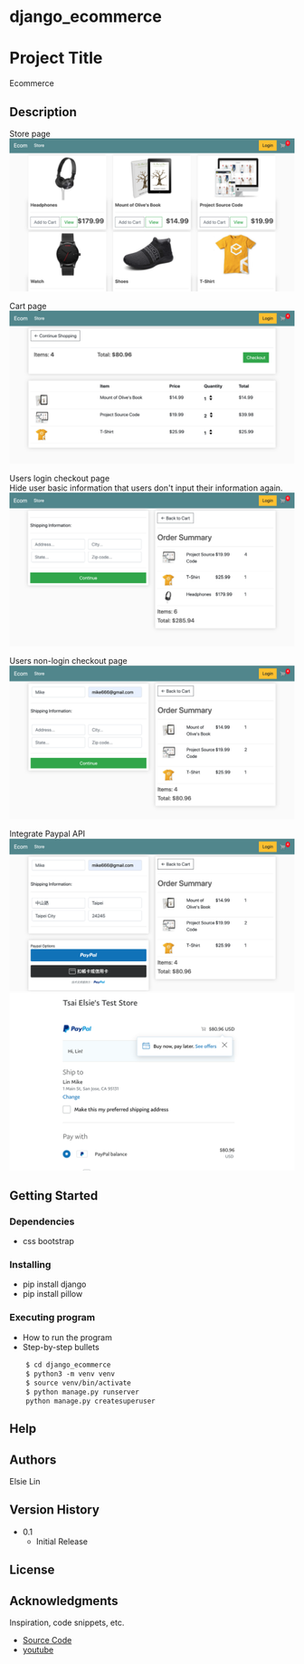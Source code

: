 # django_ecommerce

# Project Title

Ecommerce

## Description

Store page
![plot](./store.png)

Cart page
![plot](./cart.png)

Users login checkout page  
Hide user basic information that users don't input their information again.
![plot](./login_checkout.png)

Users non-login checkout page
![plot](./non_login_checkout.png)

Integrate Paypal API
![plot](./paypal.png)
![plot](./excude_paypal.png)

## Getting Started

### Dependencies

* css bootstrap

### Installing

* pip install django
* pip install pillow

### Executing program

* How to run the program
* Step-by-step bullets
```
    $ cd django_ecommerce
    $ python3 -m venv venv 
    $ source venv/bin/activate 
    $ python manage.py runserver
    python manage.py createsuperuser

```

## Help


## Authors

Elsie Lin


## Version History

* 0.1
    * Initial Release

## License

## Acknowledgments

Inspiration, code snippets, etc.
* [Source Code](https://codewithsteps.herokuapp.com/project/cd0492f3-ee93-471a-9dbc-b047233336c3/)
* [youtube](https://www.youtube.com/watch?v=_ELCMngbM0E&list=PL-51WBLyFTg0omnamUjL1TCVov7yDTRng)